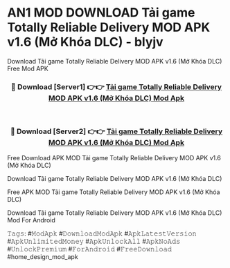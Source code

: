 # AN1 MOD DOWNLOAD Tải game Totally Reliable Delivery MOD APK v1.6 (Mở Khóa DLC) - blyjv
Download Tải game Totally Reliable Delivery MOD APK v1.6 (Mở Khóa DLC) Free Mod APK

<div align="center">
<h3>🔴 Download [Server1] 👉👉 <a href="https://apk-comot.site?title=Tải_game_Totally_Reliable_Delivery_MOD_APK_v1.6_(Mở_Khóa_DLC)">Tải game Totally Reliable Delivery MOD APK v1.6 (Mở Khóa DLC) Mod Apk</a></h3><br>

<h3>🔴 Download [Server2] 👉👉 <a href="https://apk-comot.site?title=Tải_game_Totally_Reliable_Delivery_MOD_APK_v1.6_(Mở_Khóa_DLC)">Tải game Totally Reliable Delivery MOD APK v1.6 (Mở Khóa DLC) Mod Apk</a></h3>
</div>


Free Download APK MOD Tải game Totally Reliable Delivery MOD APK v1.6 (Mở Khóa DLC)

Download Tải game Totally Reliable Delivery MOD APK v1.6 (Mở Khóa DLC) 

Free APK MOD Tải game Totally Reliable Delivery MOD APK v1.6 (Mở Khóa DLC) 

Download Tải game Totally Reliable Delivery MOD APK v1.6 (Mở Khóa DLC) Mod For Android

𝚃𝚊𝚐𝚜: #𝙼𝚘𝚍𝙰𝚙𝚔 #𝙳𝚘𝚠𝚗𝚕𝚘𝚊𝚍𝙼𝚘𝚍𝙰𝚙𝚔 #𝙰𝚙𝚔𝙻𝚊𝚝𝚎𝚜𝚝𝚅𝚎𝚛𝚜𝚒𝚘𝚗 #𝙰𝚙𝚔𝚄𝚗𝚕𝚒𝚖𝚒𝚝𝚎𝚍𝙼𝚘𝚗𝚎𝚢 #𝙰𝚙𝚔𝚄𝚗𝚕𝚘𝚌𝚔𝙰𝚕𝚕 #𝙰𝚙𝚔𝙽𝚘𝙰𝚍𝚜 #𝚄𝚗𝚕𝚘𝚌𝚔𝙿𝚛𝚎𝚖𝚒𝚞𝚖 #𝙵𝚘𝚛𝙰𝚗𝚍𝚛𝚘𝚒𝚍 #𝙵𝚛𝚎𝚎𝙳𝚘𝚠𝚗𝚕𝚘𝚊𝚍 #home_design_mod_apk